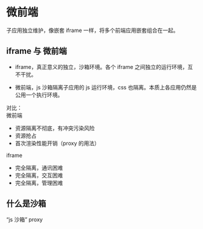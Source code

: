 # 微前端
子应用独立维护，像嵌套 iframe 一样，将多个前端应用嵌套组合在一起。

## iframe 与 微前端
- iframe，真正意义的独立，沙箱环境。各个 iframe 之间独立的运行环境，互不干扰。

- 微前端，js 沙箱隔离子应用的 js 运行环境，css 也隔离。本质上各应用仍然是公用一个执行环境。

对比：  
微前端
- 资源隔离不彻底，有冲突污染风险
- 资源抢占
- 首次渲染性能开销（proxy 的用法）  

iframe
- 完全隔离，通讯困难
- 完全隔离，交互困难
- 完全隔离，管理困难

## 什么是沙箱
“js 沙箱” proxy 